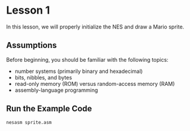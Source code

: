 # Lesson 1

In this lesson, we will properly initialize the NES and draw a Mario sprite.

## Assumptions

Before beginning, you should be familiar with the following topics:

- number systems (primarily binary and hexadecimal)
- bits, nibbles, and bytes
- read-only memory (ROM) versus random-access memory (RAM)
- assembly-language programming

## Run the Example Code

```bash
nesasm sprite.asm
```
